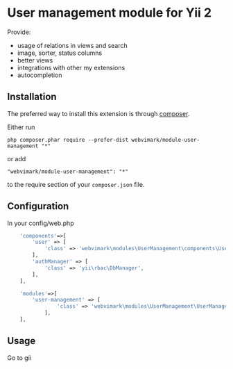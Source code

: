 User management module for Yii 2
=====
Provide:
* usage of relations in views and search
* image, sorter, status columns
* better views
* integrations with other my extensions
* autocompletion

Installation
------------

The preferred way to install this extension is through [composer](http://getcomposer.org/download/).

Either run

```
php composer.phar require --prefer-dist webvimark/module-user-management "*"
```

or add

```
"webvimark/module-user-management": "*"
```

to the require section of your `composer.json` file.

Configuration
-------------

In your config/web.php

```php
	'components'=>[
		'user' => [
			'class' => 'webvimark\modules\UserManagement\components\UserConfig',
		],
		'authManager' => [
			'class' => 'yii\rbac\DbManager',
		],
	],

	'modules'=>[
		'user-management' => [
        		'class' => 'webvimark\modules\UserManagement\UserManagementModule',
        	],
	],
```

Usage
-----

Go to gii
